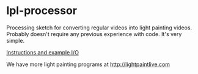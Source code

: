 lpl-processor
=============

Processing sketch for converting regular videos into light painting videos. Probably doesn't require any previous experience with code. It's very simple.

[Instructions and example I/O](positlabs.github.io/lpl-processor/)

We have more light painting programs at http://lightpaintlive.com
